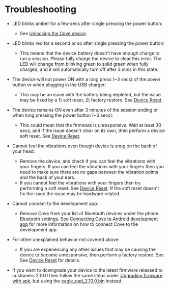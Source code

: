 # Troubleshooting

- LED blinks amber for a few secs after single pressing the power button:
  - See [Unlocking the Cove device](device_unlocking.md).


- LED blinks red for a second or so after single pressing the power button:
  - This means that the device battery doesn't have enough charge to run a session. Please fully charge the device to clear this error. The LED will change from blinking green to solid green when fully charged, and it will automatically turn off after 3 mins in this state.


- The device will not power ON with a long press (~3 secs) of the power button or when plugging in the USB charger:
  - This may be an issue with the battery being depleted, but the issue may be fixed by a 1) soft reset, 2) factory restore. See [Device Reset](device_reset.md).


- The device remains ON even after 3 minutes of the session ending or when long pressing the power button (~3 secs):
  - This could mean that the firmware is unresponsive. Wait at least 30 secs, and if the issue doesn't clear on its own, then perform a device soft reset. See [Device Reset](device_reset.md).


- Cannot feel the vibrations even though device is snug on the back of your head.
  - Remove the device, and check if you can feel the vibrations with your fingers. If you can feel the vibrations with your fingers then you need to make sure there are no gaps between the vibration points and the back of your ears.
  - If you cannot feel the vibrations with your fingers then try performing a soft reset. See [Device Reset](device_reset.md). If the soft reset doesn't fix the issue the issue may be hardware related.  


- Cannot connect to the development app:
  - Remove Cove from your list of Bluetooth devices under the phone Bluetooth settings. See [Connecting Cove to Android development app](connecting.md) for more information on how to connect Cove to the development app.


- For other unexplained behavior not covered above:
  - If you are experiencing any other issues that may be causing the device to become unresponsive, then perform a factory restore. See See [Device Reset](device_reset.md) for details.

- If you want to downgrade your device to the latest firmware released to customers 2.10.0 then follow the same steps under [Upgrading firmware with apk](firmware_upgrade.md), but using the [eagle_oad_2.10.0.bin](../firmware/eagle_oad_2.10.0.bin) instead.

